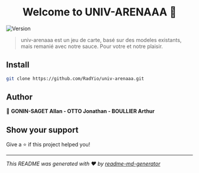 <h1 align="center">Welcome to UNIV-ARENAAA 👋</h1>
<p>
  <img alt="Version" src="https://img.shields.io/badge/version-1.0-blue.svg?cacheSeconds=2592000" />
</p>

> univ-arenaaa est un jeu de carte, basé sur des modeles existants, mais remanié avec notre sauce. Pour votre et notre plaisir.

## Install

```sh
git clone https://github.com/RadYio/univ-arenaaa.git
```

## Author

👤 **GONIN-SAGET Allan - OTTO Jonathan - BOULLIER Arthur**


## Show your support

Give a ⭐️ if this project helped you!

***
_This README was generated with ❤️ by [readme-md-generator](https://github.com/kefranabg/readme-md-generator)_